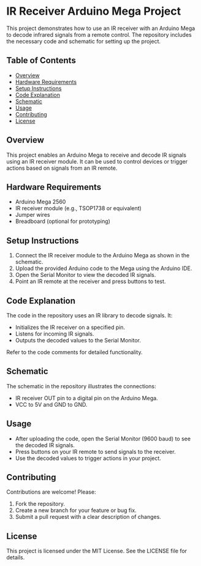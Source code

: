 # IR Receiver Arduino Mega Project

This project demonstrates how to use an IR receiver with an Arduino Mega to decode infrared signals from a remote control. The repository includes the necessary code and schematic for setting up the project.

## Table of Contents
- [Overview](#overview)
- [Hardware Requirements](#hardware-requirements)
- [Setup Instructions](#setup-instructions)
- [Code Explanation](#code-explanation)
- [Schematic](#schematic)
- [Usage](#usage)
- [Contributing](#contributing)
- [License](#license)

## Overview
This project enables an Arduino Mega to receive and decode IR signals using an IR receiver module. It can be used to control devices or trigger actions based on signals from an IR remote.

## Hardware Requirements
- Arduino Mega 2560
- IR receiver module (e.g., TSOP1738 or equivalent)
- Jumper wires
- Breadboard (optional for prototyping)

## Setup Instructions
1. Connect the IR receiver module to the Arduino Mega as shown in the schematic.
2. Upload the provided Arduino code to the Mega using the Arduino IDE.
3. Open the Serial Monitor to view the decoded IR signals.
4. Point an IR remote at the receiver and press buttons to test.

## Code Explanation
The code in the repository uses an IR library to decode signals. It:
- Initializes the IR receiver on a specified pin.
- Listens for incoming IR signals.
- Outputs the decoded values to the Serial Monitor.

Refer to the code comments for detailed functionality.

## Schematic
The schematic in the repository illustrates the connections:
- IR receiver OUT pin to a digital pin on the Arduino Mega.
- VCC to 5V and GND to GND.

## Usage
- After uploading the code, open the Serial Monitor (9600 baud) to see the decoded IR signals.
- Press buttons on your IR remote to send signals to the receiver.
- Use the decoded values to trigger actions in your project.

## Contributing
Contributions are welcome! Please:
1. Fork the repository.
2. Create a new branch for your feature or bug fix.
3. Submit a pull request with a clear description of changes.

## License
This project is licensed under the MIT License. See the LICENSE file for details.